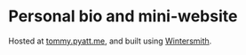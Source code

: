 # Personal bio and mini-website

Hosted at [tommy.pyatt.me](http://tommy.pyatt.me), and built using [Wintersmith](http://wintersmith.io/).
